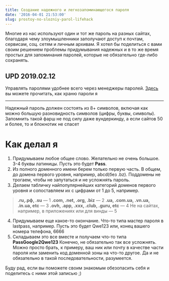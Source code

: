 ```yaml
---
title: Создание надежного и легкозапоминающегося пароля
date: '2016-04-01 21:53:00'
slug: prostoy-no-slozniy-parol-lifehack
---
```


Многие из нас используют один и тот же пароль на разных сайтах, благодаря чему злоумышленники заполучают доступ к почтам, сервисам, соц. сетям и личным архивам. Я хотел бы поделиться с вами своим решением проблемы придумывания надежных и в то же время простых для запоминания паролей, которые не обязательно где-либо сохранять.

<!--truncate-->

## UPD 2019.02.12

Управлять паролями удобнее всего через менеджеры паролей. [Здесь](2019-02-12-keepass-free-password-manager.md) вы можете прочитать, как храню пароли я

* * *

Надежный пароль должен состоять из 8+ символов, включая как можно большую разновидность символов (цифры, буквы, символы). Запомнить такой фарш не под силу даже вундеркинду, а если сайтов 50 и более, то и блокнотик не спасет

# Как делал я

1. Придумываем любое общее слово. Желательно не очень большое. 3-4 буквы латиницы. Пусть это будет **Pass**.
2. Из полного доменного имени берем только первую часть. В общем, до домена первого уровня, например, abcd(без .bz). Поддомены не трогаем, чтобы не запутаться и не усложнять пароль.
3. Делаем табличку найпопулярнейших категорий доменов первого уровня и сопоставляем их с цифрами от 1 до 5, например.

> **.ru,.рф, .su** — 1
> **.com, .net, .org, .biz** — 2
> **.ua, .com.ua, .vn.ua, .in.ua, etc** — 3
> **.ovh, .app, .xxx, .club, .guru, etc** — 4
> Не на сайтах, например, в приложениях или для винды — 5

4. Придумываем еще какое-то окончание. Что-то типа мастер пароля в lastpass, например. Пусть это будет Qwe123 или, конец вашего номера телефона, 6666
5. Складываем это все вместе и получаем что-то типа **PassGoogle2Qwe123**
Конечно, не обязательно так все усложнять. Можно просто брать, к примеру, ваш ник или почту в качестве части пароля или заменить код доменной зоны на что-то другое. Да и не обязательно в такой последовательности, разумеется.

Буду рад, если вы поможете своим знакомым обезопасить себя и поделитесь с ними этой записью ;)

